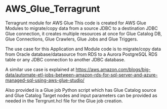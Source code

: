 # AWS_Glue_Terragrunt
Terragrunt module for AWS Glue
This code is created for AWS Glue Modules to migrate/copy data from a source JDBC to a destination JDBC Glue connection, it creates multiple resources at once for Glue Catalog DB, Glue Connections, Glue Crawlers, Glue Jobs and Glue Triggers. 

The use case for this Application and Module code is to migrate/copy data from Oracle database/datasource from RDS to a Aurora PostgreSQL RDS table or any JDBC connection to another JDBC database.

A similar use case is explained at https://aws.amazon.com/blogs/big-data/automate-etl-jobs-between-amazon-rds-for-sql-server-and-azure-managed-sql-using-aws-glue-studio/

Also provided is a Glue job Python script which has Glue Catalog source and Glue Catalog Target nodes and input parameters can be provided as needed in the Terrgrunt.hcl file for the Glue job creation.